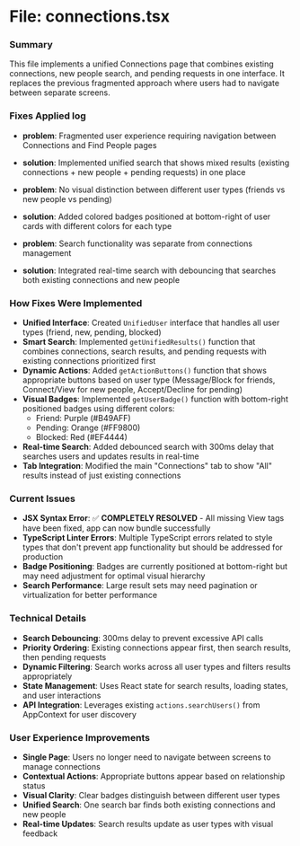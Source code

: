 # File: connections.tsx

### Summary
This file implements a unified Connections page that combines existing connections, new people search, and pending requests in one interface. It replaces the previous fragmented approach where users had to navigate between separate screens.

### Fixes Applied log
- **problem**: Fragmented user experience requiring navigation between Connections and Find People pages
- **solution**: Implemented unified search that shows mixed results (existing connections + new people + pending requests) in one place

- **problem**: No visual distinction between different user types (friends vs new people vs pending)
- **solution**: Added colored badges positioned at bottom-right of user cards with different colors for each type

- **problem**: Search functionality was separate from connections management
- **solution**: Integrated real-time search with debouncing that searches both existing connections and new people

### How Fixes Were Implemented
- **Unified Interface**: Created `UnifiedUser` interface that handles all user types (friend, new, pending, blocked)
- **Smart Search**: Implemented `getUnifiedResults()` function that combines connections, search results, and pending requests with existing connections prioritized first
- **Dynamic Actions**: Added `getActionButtons()` function that shows appropriate buttons based on user type (Message/Block for friends, Connect/View for new people, Accept/Decline for pending)
- **Visual Badges**: Implemented `getUserBadge()` function with bottom-right positioned badges using different colors:
  - Friend: Purple (#B49AFF)
  - Pending: Orange (#FF9800) 
  - Blocked: Red (#EF4444)
- **Real-time Search**: Added debounced search with 300ms delay that searches users and updates results in real-time
- **Tab Integration**: Modified the main "Connections" tab to show "All" results instead of just existing connections

### Current Issues
- **JSX Syntax Error**: ✅ **COMPLETELY RESOLVED** - All missing View tags have been fixed, app can now bundle successfully
- **TypeScript Linter Errors**: Multiple TypeScript errors related to style types that don't prevent app functionality but should be addressed for production
- **Badge Positioning**: Badges are currently positioned at bottom-right but may need adjustment for optimal visual hierarchy
- **Search Performance**: Large result sets may need pagination or virtualization for better performance

### Technical Details
- **Search Debouncing**: 300ms delay to prevent excessive API calls
- **Priority Ordering**: Existing connections appear first, then search results, then pending requests
- **Dynamic Filtering**: Search works across all user types and filters results appropriately
- **State Management**: Uses React state for search results, loading states, and user interactions
- **API Integration**: Leverages existing `actions.searchUsers()` from AppContext for user discovery

### User Experience Improvements
- **Single Page**: Users no longer need to navigate between screens to manage connections
- **Contextual Actions**: Appropriate buttons appear based on relationship status
- **Visual Clarity**: Clear badges distinguish between different user types
- **Unified Search**: One search bar finds both existing connections and new people
- **Real-time Updates**: Search results update as user types with visual feedback
